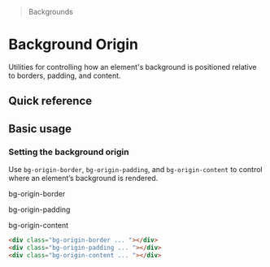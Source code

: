 > Backgrounds

# Background Origin
Utilities for controlling how an element's background is positioned relative to borders, padding, and content.
​
## Quick reference
<qr-table />

## Basic usage
### Setting the background origin
Use `bg-origin-border`, `bg-origin-padding`, and `bg-origin-content` to control where an element’s background is rendered.

<container>
  <div class="flex flex-col sm:flex-row items-center justify-center gap-32">
  <div class="flex flex-col items-center shrink-0">
  <p class="text-slate-500 font-mono text-center mb-16 dark:text-slate-400">bg-origin-border</p>
    <div class="w-80 h-80 bg-cover bg-clip-border p-16 rounded-8 shadow-lg bg-indigo-500 border-4 border-white/50 border-dashed font-mono font-extrabold text-sm text-white flex justify-center items-center" style="background-image:url(/office-warping.png); background-position: center -280px; "></div>
  </div>
  <div class="flex flex-col items-center shrink-0">
  <p class="text-slate-500 font-mono text-center mb-16 dark:text-slate-400">bg-origin-padding</p>
    <div class="w-80 h-80 bg-cover bg-clip-padding p-16 rounded-8 shadow-lg bg-indigo-500 border-4 border-indigo-500/50 border-dashed font-mono font-extrabold text-sm text-white flex justify-center items-center" style="background-image:url(/office-warping.png); background-position: center -280px; "></div>
    </div>
    <div class="flex flex-col items-center shrink-0">
  <p class="text-slate-500 font-mono text-center mb-16 dark:text-slate-400">bg-origin-content</p>
    <div class="w-80 h-80 bg-cover bg-clip-content p-16 rounded-8 bg-indigo-500 border-4 border-indigo-500/50 border-dashed font-mono font-extrabold text-sm text-white flex justify-center items-center" style="background-image:url(/office-warping.png); background-position: center -280px; "></div>
  </div>
  </div>
</container>

```html
<div class="bg-origin-border ... "></div>
<div class="bg-origin-padding ... "></div>
<div class="bg-origin-content ... "></div>
```


